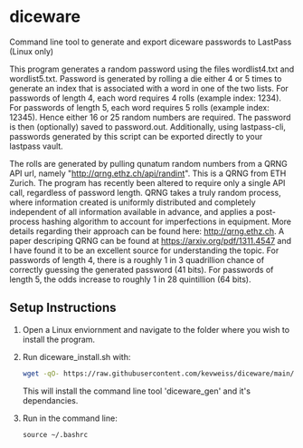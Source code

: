 # diceware
Command line tool to generate and export diceware passwords to LastPass (Linux only)


This program generates a random password using the files wordlist4.txt and wordlist5.txt. Password is generated by rolling a die either 4 or 5 times to generate an index that is associated with a word in one of the two lists. For passwords of length 4, each word requires 4 rolls (example index: 1234). For passwords of length 5, each word requires 5 rolls (example index: 12345). Hence either 16 or 25 random numbers are required. The password is then (optionally) saved to password.out. Additionally, using lastpass-cli, passwords generated by this 
script can be exported directly to your lastpass vault.

The rolls are generated by pulling qunatum random numbers from a QRNG API url, namely "http://qrng.ethz.ch/api/randint". This is a QRNG from ETH Zurich. The program has recently been altered to require only a single API call, regardless of password length. QRNG takes a truly random process, where information created is uniformly distributed and completely independent of all information available in advance, and applies a post-process hashing algorithm to account for imperfections in equipment. More details regarding their approach can be found here: http://qrng.ethz.ch. A paper descriping QRNG can be found at https://arxiv.org/pdf/1311.4547 and I have found it to be an excellent source for understanding the topic. For passwords of length 4, there is a roughly 1 in 3 quadrillion chance of correctly guessing the generated password (41 bits). For passwords of length 5, the odds increase to roughly 1 in 28 quintillion (64 bits). 


## Setup Instructions

1. Open a Linux enviornment and navigate to the folder where you wish to install the program. 


2. Run diceware_install.sh with:
    ```bash
    wget -qO- https://raw.githubusercontent.com/kevweiss/diceware/main/diceware_install.sh | bash 
    ```
   This will install the command line tool 'diceware_gen' and it's dependancies. 


3. Run in the command line:
    ```
    source ~/.bashrc
    ```

